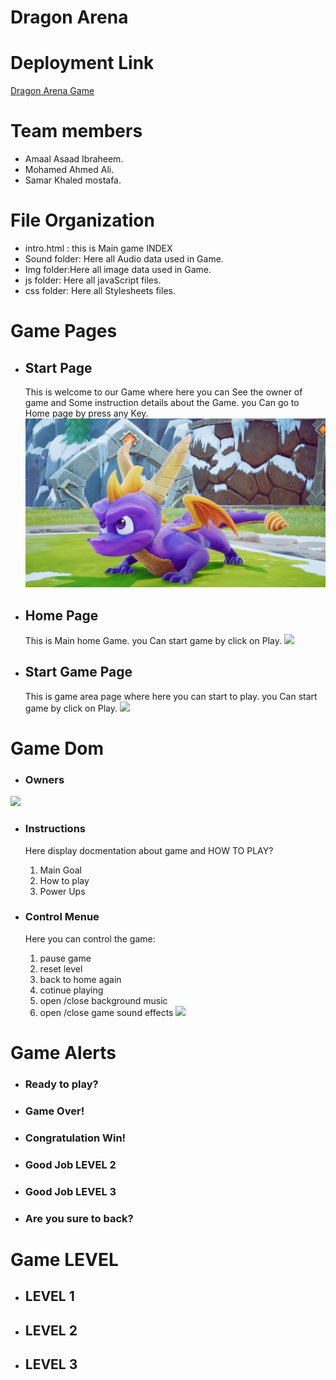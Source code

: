 # Dragon Arena
# Deployment Link
[Dragon Arena Game]()

# Team members
* Amaal Asaad Ibraheem.
* Mohamed Ahmed Ali. 
* Samar Khaled mostafa.

# File Organization
* intro.html : this is Main game INDEX
* Sound folder: Here all Audio data used in Game.
* Img folder:Here all image data used in Game.
* js folder: Here all javaScript files.
* css folder: Here all Stylesheets files.



# Game Pages
* ## Start Page
    This is welcome to our Game where here you can See the owner of game and Some instruction details about the Game.
    you Can go to Home page by press any Key.
![](Img/dragon.jpg)

* ## Home Page 
    This is Main home Game.
    you Can start game by click on Play.
![](Img/homePage.jpg)

* ## Start Game Page
    This is game area page where here you can start to play.
    you Can start game by click on Play.
![](Img/gamePage.jpg)

# Game Dom
* ### Owners
![](Img/9.jpg)

* ### Instructions
    Here display docmentation about game and HOW TO PLAY?
    1. Main Goal
    2. How to play
    3. Power Ups

* ### Control Menue
    Here you can control the game:
    1. pause game
    2. reset level 
    3. back to home again
    4. cotinue playing
    5. open /close background music
    6. open /close game sound effects 
![](Img/10.jpg)


# Game Alerts
* ### Ready to play?
* ### Game Over!
* ### Congratulation Win!
* ### Good Job LEVEL 2
* ### Good Job LEVEL 3
* ### Are you sure to back?

# Game LEVEL
* ## LEVEL 1
* ## LEVEL 2
* ## LEVEL 3
